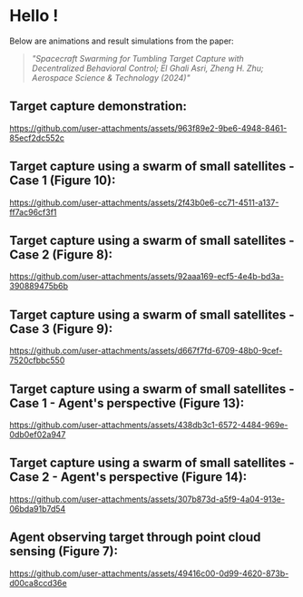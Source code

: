 # Hello !

Below are animations and result simulations from the paper:

>*"Spacecraft Swarming for Tumbling Target Capture with Decentralized Behavioral Control; El Ghali Asri, Zheng H. Zhu;  Aerospace Science & Technology (2024)"*

## **Target capture demonstration:**

https://github.com/user-attachments/assets/963f89e2-9be6-4948-8461-85ecf2dc552c

## **Target capture using a swarm of small satellites - Case 1 (Figure 10):**

https://github.com/user-attachments/assets/2f43b0e6-cc71-4511-a137-ff7ac96cf3f1

## **Target capture using a swarm of small satellites - Case 2 (Figure 8):**

https://github.com/user-attachments/assets/92aaa169-ecf5-4e4b-bd3a-390889475b6b

## **Target capture using a swarm of small satellites - Case 3 (Figure 9):**

https://github.com/user-attachments/assets/d667f7fd-6709-48b0-9cef-7520cfbbc550

## **Target capture using a swarm of small satellites - Case 1 - Agent's perspective (Figure 13):**

https://github.com/user-attachments/assets/438db3c1-6572-4484-969e-0db0ef02a947

## **Target capture using a swarm of small satellites - Case 2 - Agent's perspective (Figure 14):**

https://github.com/user-attachments/assets/307b873d-a5f9-4a04-913e-06bda91b7d54

## **Agent observing target through point cloud sensing (Figure 7):**

https://github.com/user-attachments/assets/49416c00-0d99-4620-873b-d00ca8ccd36e

